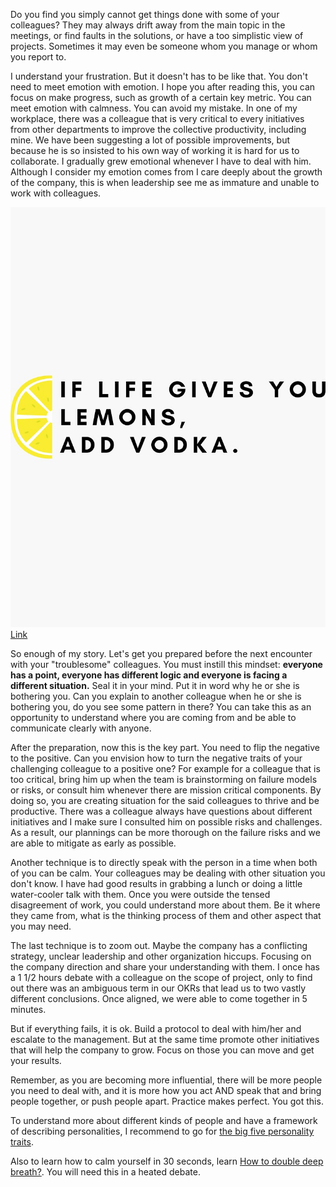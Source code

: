 Do you find you simply cannot get things done with some of your colleagues? They may always drift away from the main topic in the meetings, or find faults in the solutions, or have a too simplistic view of projects. Sometimes it may even be someone whom you manage or whom you report to.

I understand your frustration. But it doesn't has to be like that. You don't need to meet emotion with emotion. I hope you after reading this, you can focus on make progress, such as growth of a certain key metric. You can meet emotion with calmness. You can avoid my mistake. In one of my workplace, there was a colleague that is very critical to every initiatives from other departments to improve the collective productivity, including mine. We have been suggesting a lot of possible improvements, but because he is so insisted to his own way of working it is hard for us to collaborate. I gradually grew emotional whenever I have to deal with him. Although I consider my emotion comes from I care deeply about the growth of the company, this is when leadership see me as immature and unable to work with colleagues. 

![](/assets/images/lemon-lemonade.jpg)[Link](https://www.redbubble.com/i/sticker/If-life-gives-you-lemons-add-vodka-Funny-sarcastic-quote-by-4empowear/49589404.EJUG5)

So enough of my story. Let's get you prepared before the next encounter with your "troublesome" colleagues. You must instill this mindset: **everyone has a point, everyone has different logic and everyone is facing a different situation.** Seal it in your mind. Put it in word why he or she is bothering you. Can you explain to another colleague when he or she is bothering you, do you see some pattern in there? You can take this as an opportunity to understand where you are coming from and be able to communicate clearly with anyone.

After the preparation, now this is the key part. You need to flip the negative to the positive. Can you envision how to turn the negative traits of your challenging colleague to a positive one? For example for a colleague that is too critical, bring him up when the team is brainstorming on failure models or risks, or consult him whenever there are mission critical components. By doing so, you are creating situation for the said colleagues to thrive and be productive. There was a colleague always have questions about different initiatives and I make sure I consulted him on possible risks and challenges. As a result, our plannings can be more thorough on the failure risks and we are able to mitigate as early as possible. 

Another technique is to directly speak with the person in a time when both of you can be calm. Your colleagues may be dealing with other situation you don't know. I have had good results in grabbing a lunch or doing a little water-cooler talk with them. Once you were outside the tensed disagreement of work, you could understand more about them. Be it where they came from, what is the thinking process of them and other aspect that you may need.

The last technique is to zoom out. Maybe the company has a conflicting strategy, unclear leadership and other organization hiccups. Focusing on the company direction and share your understanding with them. I once has a 1 1/2 hours debate with a colleague on the scope of project, only to find out there was an ambiguous term in our OKRs that lead us to two vastly different conclusions. Once aligned, we were able to come together in 5 minutes.

But if everything fails, it is ok. Build a protocol to deal with him/her and escalate to the management. But at the same time promote other initiatives that will help the company to grow. Focus on those you can move and get your results.

Remember, as you are becoming more influential, there will be more people you need to deal with, and it is more how you act AND speak that and bring people together, or push people apart. Practice makes perfect. You got this.

To understand more about different kinds of people and have a framework of describing personalities, I recommend to go for [the big five personality traits](https://www.verywellmind.com/the-big-five-personality-dimensions-2795422).

Also to learn how to calm yourself in 30 seconds, learn [How to double deep breath?](https://www.youtube.com/watch?v=CQjGqtH-2YI). You will need this in a heated debate.
